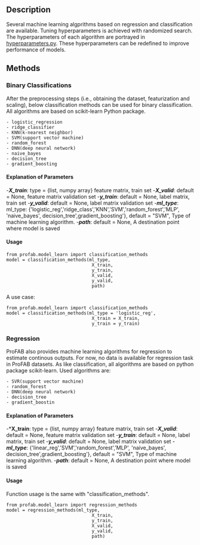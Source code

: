 ## Description

Several machine learning algprithms based on regression and classification are available. Tuning hyperparameters is achieved with randomized search. The hyperparameters of each algorithm are portrayed in [hyperparameters.py](hyperparameters.py). These hyperparameters can be redefined to improve performance of models.

## Methods

### Binary Classifications

After the preprocessing steps (i.e., obtaining the dataset, featurization and scaling), below classification methods can be used for binary classification. All algorithms are based on scikit-learn Python package.

    - logistic_regression
    - ridge_classifier
    - KNN(k-nearest neighbor)
    - SVM(support vector machine)
    - random_forest
    - DNN(deep neural network)
    - naive_bayes
    - decision_tree
    - gradient_boosting

#### Explanation of Parameters

-***X_train***: type = {list, numpy array} feature matrix, train set
-***X_valid***: default = None, feature matrix validation set
-***y_train***: default = None, label matrix, train set
-***y_valid***: default = None, label matrix validation set
-***ml_type***: ml_type: {'logistic_reg','ridge_class','KNN','SVM','random_forest','MLP',
                'naive_bayes', decision_tree',gradient_boosting'}, default = "SVM",
                Type of machine learning algorithm.
-***path***: default = None, A destination point where model is saved

#### Usage

```{python}
from profab.model_learn import classification_methods
model = classification_methods(ml_type,
                                X_train,
                                y_train,
                                X_valid,
                                y_valid,
                                path)
```

A use case:
```{python}
from profab.model_learn import classification_methods
model = classification_methods(ml_type = 'logistic_reg',
                                X_train = X_train,
                                y_train = y_train)
```

### Regression

ProFAB also provides machine learning algorithms for regression to estimate continous outputs. For now, no data is available for regression task in ProFAB datasets. As like classification, all algorithms are based on python package scikit-learn. Used algorithms are:

    - SVR(support vector machine)
    - random_forest
    - DNN(deep neural network)
    - decision_tree
    - gradient_boostin

#### Explanation of Parameters

-***X_train**: type = {list, numpy array} feature matrix, train set
-***X_valid***: default = None, feature matrix validation set
-***y_train***: default = None, label matrix, train set
-***y_valid***: default = None, label matrix validation set
-***ml_type***: {'linear_reg','SVM','random_forest','MLP',
                'naive_bayes', decision_tree',gradient_boosting'}, default = "SVM",
                Type of machine learning algorithm.
-***path***: default = None, A destination point where model is saved

#### Usage

Function usage is the same with "classification_methods".

```{python}
from profab.model_learn import regression_methods
model = regression_methods(ml_type,
                                X_train,
                                y_train,
                                X_valid,
                                y_valid,
                                path)
```
